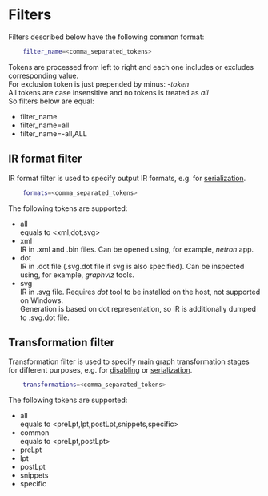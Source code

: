 # Filters

Filters described below have the following common format:
```sh
    filter_name=<comma_separated_tokens>
```
Tokens are processed from left to right and each one includes or excludes corresponding value.\
For exclusion token is just prepended by minus: *-token*\
All tokens are case insensitive and no tokens is treated as *all*\
So filters below are equal:
* filter_name
* filter_name=all
* filter_name=-all,ALL

## IR format filter

IR format filter is used to specify output IR formats, e.g. for [serialization](graph_serialization.md#graph-transformations).
```sh
    formats=<comma_separated_tokens>
```

The following tokens are supported:
* all\
equals to <xml,dot,svg>
* xml\
IR in .xml and .bin files. Can be opened using, for example, *netron* app.
* dot\
IR in .dot file (.svg.dot file if svg is also specified). Can be inspected using, for example, *graphviz* tools.
* svg\
IR in .svg file. Requires *dot* tool to be installed on the host, not supported on Windows.\
Generation is based on dot representation, so IR is additionally dumped to .svg.dot file.

## Transformation filter

Transformation filter is used to specify main graph transformation stages for different purposes,
e.g. for [disabling](graph_transformation_disabling.md) or [serialization](graph_serialization.md#graph-transformations).
```sh
    transformations=<comma_separated_tokens>
```

The following tokens are supported:
* all\
equals to <preLpt,lpt,postLpt,snippets,specific>
* common \
equals to <preLpt,postLpt>
* preLpt
* lpt
* postLpt
* snippets
* specific
